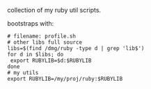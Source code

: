 
collection of my ruby util scripts.

bootstraps with:

	# filename: profile.sh
	# other libs full source
	libs=$(find /dmg/ruby -type d | grep 'lib$')
	for d in $libs; do 
	 export RUBYLIB=$d:$RUBYLIB 
	done
	# my utils
	export RUBYLIB=/my/proj/ruby:$RUBYLIB
